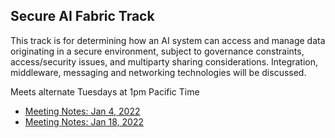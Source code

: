 ## Secure AI Fabric Track

This track is for determining how an AI system can access and manage data originating in a secure environment, subject to governance constraints, access/security issues, and multiparty sharing considerations.  Integration, middleware, messaging and networking technologies will be discussed.

Meets alternate Tuesdays at 1pm Pacific Time

- [Meeting Notes: Jan 4, 2022](../../wiki/notes-20220104-en-mid.txt)
- [Meeting Notes: Jan 18, 2022](../../wiki/notes-20220118-en-mid.txt)

<!-- vim: ft=markdown
!-->
